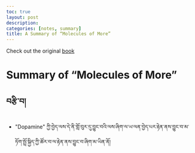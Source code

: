 ```yaml
---
toc: true
layout: post
description:
categories: [notes, summary]
title: A Summary of “Molecules of More”
---
```

Check out the original [book](https://www.amazon.com/Molecule-More-Chemical-Creativity_and-Determine/dp/1946885118)

# Summary of “Molecules of More”
        
## བརྩི་བ།
- "Dopamine" ཀྱི་བྱེད་ལས་དེ་ནི་གློ་བུར་དུ་བྱུང་བའི་ལས་ཞིག་ལ་ཡ་ལན་བྱེད་པར་རྟེན་ནས་བྱུང་བ་མ་ཏོག་སྤྲོ་སྐྱིད་ཀྱི་ཚོར་བ་ལ་རྟེན་ནས་བྱུང་བ་ཞིག་མ་ཡིན་ནོ།
